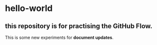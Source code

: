 # hello-world
this repository is for practising the GitHub Flow.
---
This is some new experiments for **document updates**.
